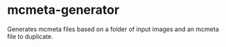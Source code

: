 # mcmeta-generator
Generates mcmeta files based on a folder of input images and an mcmeta file to duplicate.
